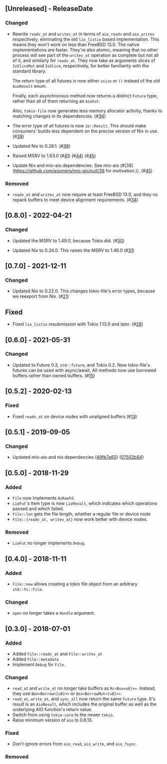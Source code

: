 ## [Unreleased] - ReleaseDate

### Changed

- Rewrite `readv_at` and `writev_at` in terms of `aio_readv` and `aio_writev`
  respectively, eliminating the old `lio_listio` based implementation.  This
  means they won't work on less than FreeBSD 13.0.  The native implementations
  are faster.  They're also atomic, meaning that no other process will see part
  of the `writev_at` operation as complete but not all of it, and similarly for
  `readv_at`.  They now take as arguments slices of `IoSliceMut` and `IoSlice`,
  respectively, for better familiarity with the standard library.

  The return type of all futures is now either `usize` or `()` instead of the
  old `AioResult` enum.

  Finally, each asynchronous method now returns a distinct `Future` type,
  rather than all of them returning an `AioFut`.

  Also, `tokio-file` now generates less memory allocator activity, thanks to
  matching changes in its dependencies.
  (#[34](https://github.com/asomers/tokio-file/pull/34))

- The error type of all futures is now `io::Result`.  This should make
  consumers' builds less dependent on the precise version of Nix in use.
  (#[39](https://github.com/asomers/tokio-file/pull/39))

- Updated Nix to 0.26.1.
  (#[38](https://github.com/asomers/tokio-file/pull/38))

- Raised MSRV to 1.63.0
  (#[41](https://github.com/asomers/tokio-file/pull/41))
  (#[44](https://github.com/asomers/tokio-file/pull/44))
  (#[45](https://github.com/asomers/tokio-file/pull/45))

- Update Nix and mio-aio dependencies.  See mio-aio (#[38](https://github.com/asomers/mio-aio/pull/38 for motivation.)).
  (#[45](https://github.com/asomers/tokio-file/pull/45))

### Removed

- `readv_at` and `writev_at` now require at least FreeBSD 13.0, and they no
  repack buffers to meet device alignment requirements.
  (#[34](https://github.com/asomers/tokio-file/pull/34))

## [0.8.0] - 2022-04-21

### Changed

- Updated the MSRV to 1.49.0, because Tokio did.
  (#[30](https://github.com/asomers/tokio-file/pull/30))

- Updated Nix to 0.24.0.  This raises the MSRV to 1.46.0
  (#[31](https://github.com/asomers/tokio-file/pull/31))

## [0.7.0] - 2021-12-11

### Changed

- Updated Nix to 0.22.0.  This changes tokio-file's error types, because we
  reexport from Nix.
  (#[21](https://github.com/asomers/tokio-file/pull/21))

## Fixed

- Fixed `lio_listio` resubmission with Tokio 1.13.0 and later.
  (#[28](https://github.com/asomers/tokio-file/pull/28))

## [0.6.0] - 2021-05-31
### Changed
- Updated to Future 0.3, `std::future`, and Tokio 0.2.  Now tokio-file's
  futures can be used with async/await.  All methods now use borrowed buffers
  rather than owned buffers.
  (#[15](https://github.com/asomers/tokio-file/pull/15))

## [0.5.2] - 2020-02-13
### Fixed
- Fixed `readv_at` on device nodes with unaligned buffers
  (#[13](https://github.com/asomers/tokio-file/pull/13))


## [0.5.1] - 2019-09-05

### Changed
- Updated mio-aio and nix dependencies
  ([49fb7a60](https://github.com/asomers/tokio-file/commit/49fb7a6044cf6954d228b9f4b9497845741b6258))
  ([07502b84](https://github.com/asomers/tokio-file/commit/07502b84c38039c22741395211a7e0a722a6fb52))

## [0.5.0] - 2018-11-29
### Added
- `File` now implements `AsRawFd`.
- `LioFut`'s Item type is now `LioResult`, which indicates which operations
  passed and which failed.
- `File::len` gets the file length, whether a regular file or device node
- `File::{readv_at, writev_at}` now work better with device nodes.

### Removed
- `LioFut` no longer implements `Debug`.

## [0.4.0] - 2018-11-11

### Added
- `File::new` allows creating a tokio file object from an arbitrary
  `std::fs::File`.

### Changed
- `open` no longer takes a `Handle` argument.

## [0.3.0] - 2018-07-01
### Added
- Added `File::readv_at` and `File::writev_at`
- Added `File::metadata`
- Implement `Debug` for `File`.

### Changed
- `read_at` and `write_at` no longer take buffers as `Rc<Box<u8]>>`.  Instead,
  they use `Box<Borrow<[u8]>>` or `Box<BorrowMut<[u8]>>`.
- `read_at`, `write_at`, and `sync_all` now return the same `Future` type.
  It's result is an `AioResult`, which includes the original buffer as well as
  the underlying AIO function's return value.
- Switch from using `tokio-core` to the newer `tokio`.
- Raise minimum version of `mio` to 0.6.13.

### Fixed
- Don't ignore errors from `aio_read`, `aio_write`, and `aio_fsync`.

### Removed
